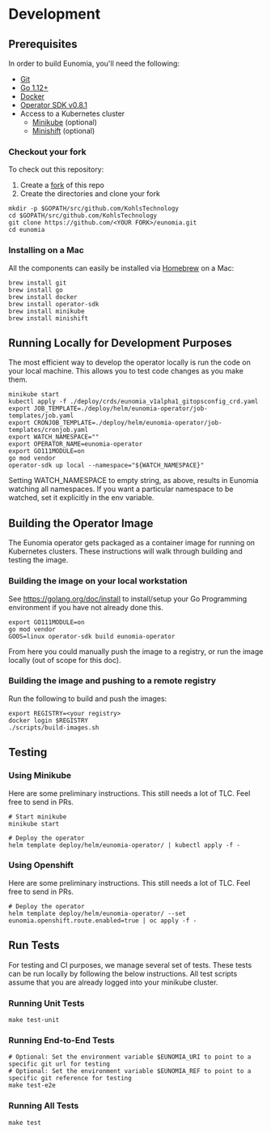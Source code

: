 # Development

## Prerequisites

In order to build Eunomia, you'll need the following:

- [Git](https://git-scm.com/downloads)
- [Go 1.12+](https://golang.org/dl/)
- [Docker](https://docs.docker.com/install/)
- [Operator SDK v0.8.1](https://github.com/operator-framework/operator-sdk/blob/v0.8.1/doc/user/install-operator-sdk.md)
- Access to a Kubernetes cluster
  - [Minikube](https://kubernetes.io/docs/setup/minikube/) (optional)
  - [Minishift](https://www.okd.io/minishift/) (optional)

### Checkout your fork

To check out this repository:

1. Create a [fork](https://help.github.com/en/articles/fork-a-repo) of this repo
2. Create the directories and clone your fork

```
mkdir -p $GOPATH/src/github.com/KohlsTechnology
cd $GOPATH/src/github.com/KohlsTechnology
git clone https://github.com/<YOUR FORK>/eunomia.git
cd eunomia
```

### Installing on a Mac

All the components can easily be installed via [Homebrew](https://brew.sh/) on a Mac:

```shell
brew install git
brew install go
brew install docker
brew install operator-sdk
brew install minikube
brew install minishift
```

## Running Locally for Development Purposes

The most efficient way to develop the operator locally is run the code on your local machine. This allows you to test code changes as you make them.

```
minikube start
kubectl apply -f ./deploy/crds/eunomia_v1alpha1_gitopsconfig_crd.yaml
export JOB_TEMPLATE=./deploy/helm/eunomia-operator/job-templates/job.yaml
export CRONJOB_TEMPLATE=./deploy/helm/eunomia-operator/job-templates/cronjob.yaml
export WATCH_NAMESPACE=""
export OPERATOR_NAME=eunomia-operator
export GO111MODULE=on
go mod vendor
operator-sdk up local --namespace="${WATCH_NAMESPACE}"
```

Setting WATCH_NAMESPACE to empty string, as above, results in Eunomia watching all namespaces. If you want a particular namespace to be watched, set it explicitly in the env variable.

## Building the Operator Image

The Eunomia operator gets packaged as a container image for running on Kubernetes clusters. These instructions will walk through building and testing the image.

### Building the image on your local workstation

See https://golang.org/doc/install to install/setup your Go Programming environment if you have not already done this.

```shell
export GO111MODULE=on
go mod vendor
GOOS=linux operator-sdk build eunomia-operator
```

From here you could manually push the image to a registry, or run the image locally (out of scope for this doc).

### Building the image and pushing to a remote registry

Run the following to build and push the images:

```shell
export REGISTRY=<your registry>
docker login $REGISTRY
./scripts/build-images.sh
```

## Testing

### Using Minikube

Here are some preliminary instructions. This still needs a lot of TLC. Feel free to send in PRs.

```shell
# Start minikube
minikube start

# Deploy the operator
helm template deploy/helm/eunomia-operator/ | kubectl apply -f -
```

### Using Openshift

Here are some preliminary instructions. This still needs a lot of TLC. Feel free to send in PRs.

```shell
# Deploy the operator
helm template deploy/helm/eunomia-operator/ --set eunomia.openshift.route.enabled=true | oc apply -f -
```

## Run Tests

For testing and CI purposes, we manage several set of tests. These tests can be run locally by following the below instructions. All test scripts assume that you are already logged into your minikube cluster.

### Running Unit Tests
```shell
make test-unit
```

### Running End-to-End Tests
```shell
# Optional: Set the environment variable $EUNOMIA_URI to point to a specific git url for testing
# Optional: Set the environment variable $EUNOMIA_REF to point to a specific git reference for testing
make test-e2e
```

### Running All Tests
```shell
make test
```
